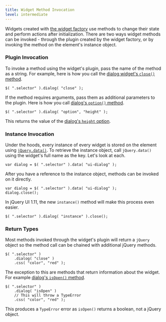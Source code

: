 ```yaml
---
title: Widget Method Invocation
level: intermediate
---
```


Widgets created with [the widget factory](/jquery-ui/widget-factory/) use methods to change their state and perform actions after initialization. There are two ways widget methods can be invoked - through the plugin created by the widget factory, or by invoking the method on the element's instance object.

### Plugin Invocation

To invoke a method using the widget's plugin, pass the name of the method as a string. For example, here is how you call the [dialog widget's `close()` method](http://api.jqueryui.com/dialog/#method-close).

```
$( ".selector" ).dialog( "close" );
```

If the method requires arguments, pass them as additional parameters to the plugin. Here is how you call [dialog's `option()` method](http://api.jqueryui.com/dialog/#method-option).

```
$( ".selector" ).dialog( "option", "height" );
```

This returns the value of the [dialog's `height` option](http://api.jqueryui.com/dialog/#option-height).

### Instance Invocation

Under the hoods, every instance of every widget is stored on the element using [`jQuery.data()`](http://api.jquery.com/jQuery.data/). To retrieve the instance object, call `jQuery.data()` using the widget's full name as the key. Let's look at each.

```
var dialog = $( ".selector" ).data( "ui-dialog" );
```

After you have a reference to the instance object, methods can be invoked on it directly.

```
var dialog = $( ".selector" ).data( "ui-dialog" );
dialog.close();
```

In jQuery UI 1.11, the new `instance()` method will make this process even easier.

```
$( ".selector" ).dialog( "instance" ).close();
```

### Return Types

Most methods invoked through the widget's plugin will return a `jQuery` object so the method call can be chained with additional jQuery methods.

```
$( ".selector" )
	.dialog( "close" )
	.css( "color", "red" );
```

The exception to this are methods that return information about the widget. For example [dialog's `isOpen()` method](http://api.jqueryui.com/dialog/#method-isOpen).

```
$( ".selector" )
	.dialog( "isOpen" )
	// This will throw a TypeError
	.css( "color", "red" );
```

This produces a `TypeError` error as `isOpen()` returns a boolean, not a jQuery object.